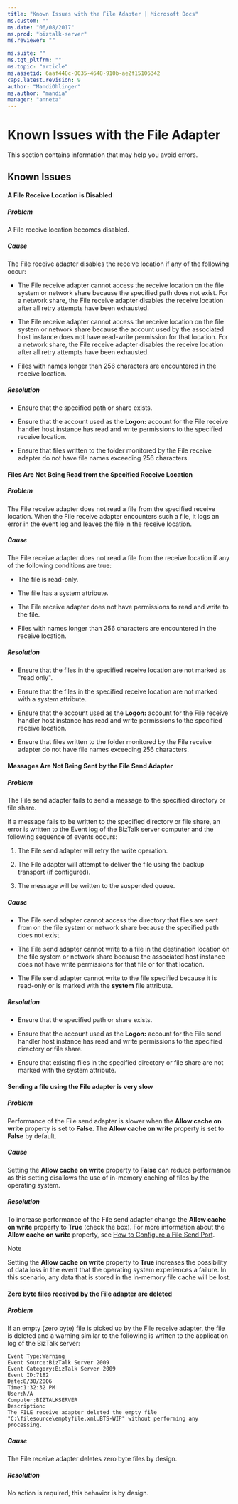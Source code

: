 ```yaml
---
title: "Known Issues with the File Adapter | Microsoft Docs"
ms.custom: ""
ms.date: "06/08/2017"
ms.prod: "biztalk-server"
ms.reviewer: ""

ms.suite: ""
ms.tgt_pltfrm: ""
ms.topic: "article"
ms.assetid: 6aaf448c-0035-4648-910b-ae2f15106342
caps.latest.revision: 9
author: "MandiOhlinger"
ms.author: "mandia"
manager: "anneta"
---
```

# Known Issues with the File Adapter
This section contains information that may help you avoid errors.  
  
## Known Issues  
  
#### A File Receive Location is Disabled  
  
##### Problem  
 A File receive location becomes disabled.  
  
##### Cause  
 The File receive adapter disables the receive location if any of the following occur:  
  
-   The File receive adapter cannot access the receive location on the file system or network share because the specified path does not exist. For a network share, the File receive adapter disables the receive location after all retry attempts have been exhausted.  
  
-   The File receive adapter cannot access the receive location on the file system or network share because the account used by the associated host instance does not have read-write permission for that location. For a network share, the File receive adapter disables the receive location after all retry attempts have been exhausted.  
  
-   Files with names longer than 256 characters are encountered in the receive location.  
  
##### Resolution  
  
-   Ensure that the specified path or share exists.  
  
-   Ensure that the account used as the **Logon:** account for the File receive handler host instance has read and write permissions to the specified receive location.  
  
-   Ensure that files written to the folder monitored by the File receive adapter do not have file names exceeding 256 characters.  
  
#### Files Are Not Being Read from the Specified Receive Location  
  
##### Problem  
 The File receive adapter does not read a file from the specified receive location. When the File receive adapter encounters such a file, it logs an error in the event log and leaves the file in the receive location.  
  
##### Cause  
 The File receive adapter does not read a file from the receive location if any of the following conditions are true:  
  
-   The file is read-only.  
  
-   The file has a system attribute.  
  
-   The File receive adapter does not have permissions to read and write to the file.  
  
-   Files with names longer than 256 characters are encountered in the receive location.  
  
##### Resolution  
  
-   Ensure that the files in the specified receive location are not marked as "read only".  
  
-   Ensure that the files in the specified receive location are not marked with a system attribute.  
  
-   Ensure that the account used as the **Logon:** account for the File receive handler host instance has read and write permissions to the specified receive location.  
  
-   Ensure that files written to the folder monitored by the File receive adapter do not have file names exceeding 256 characters.  
  
#### Messages Are Not Being Sent by the File Send Adapter  
  
##### Problem  
 The File send adapter fails to send a message to the specified directory or file share.  
  
 If a message fails to be written to the specified directory or file share, an error is written to the Event log of the BizTalk server computer and the following sequence of events occurs:  
  
1.  The File send adapter will retry the write operation.  
  
2.  The File adapter will attempt to deliver the file using the backup transport (if configured).  
  
3.  The message will be written to the suspended queue.  
  
##### Cause  
  
-   The File send adapter cannot access the directory that files are sent from on the file system or network share because the specified path does not exist.  
  
-   The File send adapter cannot write to a file in the destination location on the file system or network share because the associated host instance does not have write permissions for that file or for that location.  
  
-   The File send adapter cannot write to the file specified because it is read-only or is marked with the **system** file attribute.  
  
##### Resolution  
  
-   Ensure that the specified path or share exists.  
  
-   Ensure that the account used as the **Logon:** account for the File send handler host instance has read and write permissions to the specified directory or file share.  
  
-   Ensure that existing files in the specified directory or file share are not marked with the system attribute.  
  
#### Sending a file using the File adapter is very slow  
  
##### Problem  
 Performance of the File send adapter is slower when the **Allow cache on write** property is set to **False**. The **Allow cache on write** property is set to **False** by default.  
  
##### Cause  
 Setting the **Allow cache on write** property to **False** can reduce performance as this setting disallows the use of in-memory caching of files by the operating system.  
  
##### Resolution  
 To increase performance of the File send adapter change the **Allow cache on write** property to **True** (check the box). For more information about the **Allow cache on write** property, see [How to Configure a File Send Port](http://msdn.microsoft.com/library/d801c5b7-da0a-4228-af0c-c2d450c251a9).  
  
> [!NOTE]
>  Setting the **Allow cache on write** property to **True** increases the possibility of data loss in the event that the operating system experiences a failure. In this scenario, any data that is stored in the in-memory file cache will be lost.  
  
#### Zero byte files received by the File adapter are deleted  
  
##### Problem  
 If an empty (zero byte) file is picked up by the File receive adapter, the file is deleted and a warning similar to the following is written to the application log of the BizTalk server:  
  
```  
Event Type:Warning  
Event Source:BizTalk Server 2009  
Event Category:BizTalk Server 2009   
Event ID:7182  
Date:8/30/2006  
Time:1:32:32 PM  
User:N/A  
Computer:BIZTALKSERVER  
Description:  
The FILE receive adapter deleted the empty file "C:\filesource\emptyfile.xml.BTS-WIP" without performing any processing.  
```  
  
##### Cause  
 The File receive adapter deletes zero byte files by design.  
  
##### Resolution  
 No action is required, this behavior is by design.